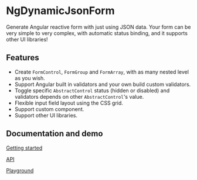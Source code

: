 # NgDynamicJsonForm

Generate Angular reactive form with just using JSON data. Your form can be very simple to very complex, with automatic status binding, and it supports other UI libraries!

## Features

- Create `FormControl`, `FormGroup` and `FormArray`, with as many nested level as you wish.
- Support Angular built in validators and your own build custom validators.
- Toggle specific `AbstractControl` status (hidden or disabled) and validators depends on other `AbstractControl`'s value.
- Flexible input field layout using the CSS grid.
- Support custom component.
- Support other UI libraries.

## Documentation and demo

[Getting started](https://erqk.github.io/ng-dynamic-json-form/getting-started)

[API](https://erqk.github.io/ng-dynamic-json-form/api)

[Playground](https://erqk.github.io/ng-dynamic-json-form/playground)